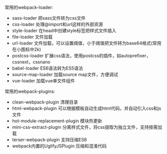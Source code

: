 常用的webpack-loader:
  - sass-loader 把sass文件转为css文件
  - css-loader 处理@import和url这样的外部资源
  - style-loader 在head中创建style标签把样式文件插入
  - file-loader 文件加载
  - url-loader 文件加载，可以设置阈值，小于阈值把文件转为base64格式(常用在小图标中2k)
  - postcss-loader 扩展css语法，使用postcss的插件，如autoprefixer，cssnext，cssnano
  - babel-loader ES6语法转为ES5语法
  - source-map-loader 加载source map文件，方便调试
  - vue-loader 加载vue单文件组件

常用的webpack-plugins:
  - clean-webpack-plugin 清理目录
  - html-webpack-plugin 可以根据模板自动生成html代码，并自动引入css和js文件
  - hot-module-replacement-plugin 模块热更新
  - mini-css-extract-plugin 分离样式文件，将css提取为独立文件，支持按需加载
  - terser-webpack-plugin 支持压缩ES6
  - webpack内置的UglifyJSPlugin 压缩和混淆代码